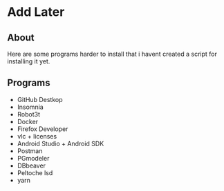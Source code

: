 # Add Later

## About

Here are some programs harder to install that i havent created a script for installing it yet.
  
## Programs

- GitHub Destkop
- Insomnia
- Robot3t
- Docker
- Firefox Developer
- vlc + licenses
- Android Studio + Android SDK
- Postman
- PGmodeler
- DBbeaver
- Peltoche lsd
- yarn
